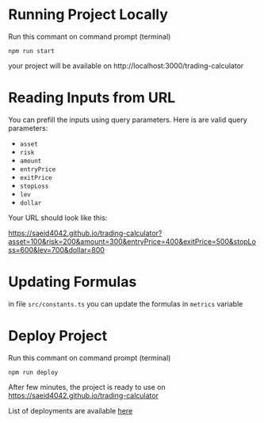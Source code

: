 # Running Project Locally

Run this commant on command prompt (terminal)

```shell
npm run start
```

your project will be available on http://localhost:3000/trading-calculator

# Reading Inputs from URL

You can prefill the inputs using query parameters. Here is are valid query parameters:

- `asset`
- `risk`
- `amount`
- `entryPrice`
- `exitPrice`
- `stopLoss`
- `lev`
- `dollar`

Your URL should look like this:

https://saeid4042.github.io/trading-calculator?asset=100&risk=200&amount=300&entryPrice=400&exitPrice=500&stopLoss=600&lev=700&dollar=800


# Updating Formulas

in file `src/constants.ts` you can update the formulas in `metrics` variable

# Deploy Project

Run this commant on command prompt (terminal)

```shell
npm run deploy
```

After few minutes, the project is ready to use on https://saeid4042.github.io/trading-calculator

List of deployments are available [here](https://github.com/saeid4042/trading-calculator/deployments)